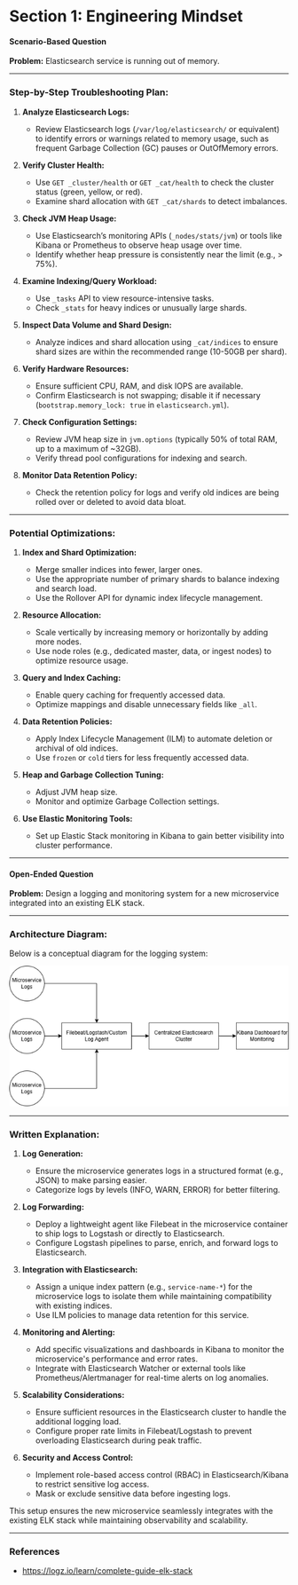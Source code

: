 # Section 1: Engineering Mindset

#### Scenario-Based Question

**Problem:** Elasticsearch service is running out of memory.

---

### **Step-by-Step Troubleshooting Plan:**

1. **Analyze Elasticsearch Logs:**
   - Review Elasticsearch logs (`/var/log/elasticsearch/` or equivalent) to identify errors or warnings related to memory usage, such as frequent Garbage Collection (GC) pauses or OutOfMemory errors.

2. **Verify Cluster Health:**
   - Use `GET _cluster/health` or `GET _cat/health` to check the cluster status (green, yellow, or red).
   - Examine shard allocation with `GET _cat/shards` to detect imbalances.

3. **Check JVM Heap Usage:**
   - Use Elasticsearch’s monitoring APIs (`_nodes/stats/jvm`) or tools like Kibana or Prometheus to observe heap usage over time.
   - Identify whether heap pressure is consistently near the limit (e.g., > 75%).

4. **Examine Indexing/Query Workload:**
   - Use `_tasks` API to view resource-intensive tasks.
   - Check `_stats` for heavy indices or unusually large shards.

5. **Inspect Data Volume and Shard Design:**
   - Analyze indices and shard allocation using `_cat/indices` to ensure shard sizes are within the recommended range (10-50GB per shard).

6. **Verify Hardware Resources:**
   - Ensure sufficient CPU, RAM, and disk IOPS are available.
   - Confirm Elasticsearch is not swapping; disable it if necessary (`bootstrap.memory_lock: true` in `elasticsearch.yml`).

7. **Check Configuration Settings:**
   - Review JVM heap size in `jvm.options` (typically 50% of total RAM, up to a maximum of ~32GB).
   - Verify thread pool configurations for indexing and search.

8. **Monitor Data Retention Policy:**
   - Check the retention policy for logs and verify old indices are being rolled over or deleted to avoid data bloat.

---

### **Potential Optimizations:**

1. **Index and Shard Optimization:**
   - Merge smaller indices into fewer, larger ones.
   - Use the appropriate number of primary shards to balance indexing and search load.
   - Use the Rollover API for dynamic index lifecycle management.

2. **Resource Allocation:**
   - Scale vertically by increasing memory or horizontally by adding more nodes.
   - Use node roles (e.g., dedicated master, data, or ingest nodes) to optimize resource usage.

3. **Query and Index Caching:**
   - Enable query caching for frequently accessed data.
   - Optimize mappings and disable unnecessary fields like `_all`.

4. **Data Retention Policies:**
   - Apply Index Lifecycle Management (ILM) to automate deletion or archival of old indices.
   - Use `frozen` or `cold` tiers for less frequently accessed data.

5. **Heap and Garbage Collection Tuning:**
   - Adjust JVM heap size.
   - Monitor and optimize Garbage Collection settings.

6. **Use Elastic Monitoring Tools:**
   - Set up Elastic Stack monitoring in Kibana to gain better visibility into cluster performance.

---

#### Open-Ended Question

**Problem:** Design a logging and monitoring system for a new microservice integrated into an existing ELK stack.

---

### **Architecture Diagram:**

Below is a conceptual diagram for the logging system:

![Diagram](images/diagram.png)

---

### **Written Explanation:**

1. **Log Generation:**
   - Ensure the microservice generates logs in a structured format (e.g., JSON) to make parsing easier.
   - Categorize logs by levels (INFO, WARN, ERROR) for better filtering.

2. **Log Forwarding:**
   - Deploy a lightweight agent like Filebeat in the microservice container to ship logs to Logstash or directly to Elasticsearch.
   - Configure Logstash pipelines to parse, enrich, and forward logs to Elasticsearch.

3. **Integration with Elasticsearch:**
   - Assign a unique index pattern (e.g., `service-name-*`) for the microservice logs to isolate them while maintaining compatibility with existing indices.
   - Use ILM policies to manage data retention for this service.

4. **Monitoring and Alerting:**
   - Add specific visualizations and dashboards in Kibana to monitor the microservice's performance and error rates.
   - Integrate with Elasticsearch Watcher or external tools like Prometheus/Alertmanager for real-time alerts on log anomalies.

5. **Scalability Considerations:**
   - Ensure sufficient resources in the Elasticsearch cluster to handle the additional logging load.
   - Configure proper rate limits in Filebeat/Logstash to prevent overloading Elasticsearch during peak traffic.

6. **Security and Access Control:**
   - Implement role-based access control (RBAC) in Elasticsearch/Kibana to restrict sensitive log access.
   - Mask or exclude sensitive data before ingesting logs.

This setup ensures the new microservice seamlessly integrates with the existing ELK stack while maintaining observability and scalability.

---

### **References**
- https://logz.io/learn/complete-guide-elk-stack